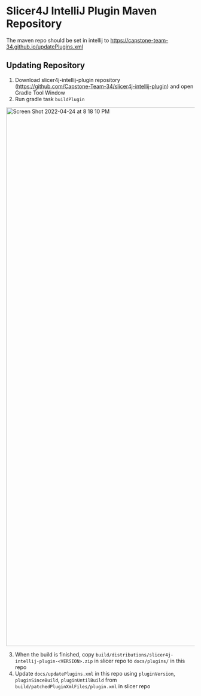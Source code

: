 # Slicer4J IntelliJ Plugin Maven Repository

The maven repo should be set in intellij to <https://capstone-team-34.github.io/updatePlugins.xml>

## Updating Repository

1. Download slicer4j-intellij-plugin repository (https://github.com/Capstone-Team-34/slicer4j-intellij-plugin) and open Gradle Tool Window
2. Run gradle task `buildPlugin` 
<img width="1440" alt="Screen Shot 2022-04-24 at 8 18 10 PM" src="https://user-images.githubusercontent.com/42990646/165015217-99d0bf17-9992-4f81-a374-c9dba9867e0b.png">


3. When the build is finished, copy `build/distributions/slicer4j-intellij-plugin-<VERSION>.zip` in slicer repo to `docs/plugins/` in this repo 
4. Update `docs/updatePlugins.xml` in this repo using `pluginVersion`, `pluginSinceBuild`, `pluginUntilBuild` from `build/patchedPluginXmlFiles/plugin.xml` in slicer repo 
